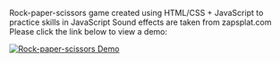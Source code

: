 Rock-paper-scissors game created using HTML/CSS + JavaScript to practice skills in JavaScript
Sound effects are taken from zapsplat.com
Please click the link below to view a demo:

[![Rock-paper-scissors Demo](http://img.youtube.com/vi/pu7lHcddX7c/0.jpg)](http://www.youtube.com/watch?v=pu7lHcddX7c "rock paper scissors demo")
